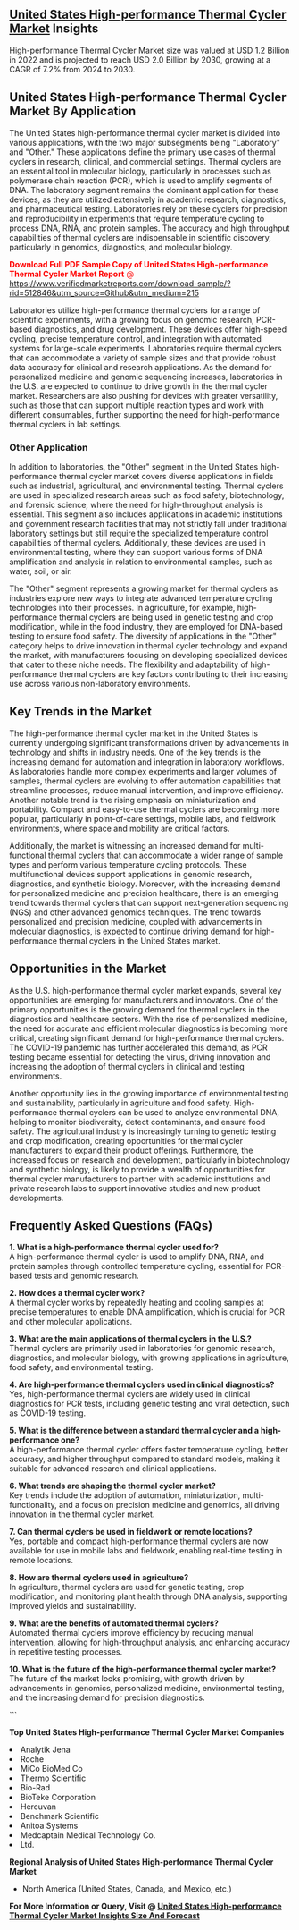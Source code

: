 <h2><a href="https://www.verifiedmarketreports.com/download-sample/?rid=512846&amp;utm_source=Github&amp;utm_medium=215" target="_blank">United States High-performance Thermal Cycler Market</a> Insights</h2><p>High-performance Thermal Cycler Market size was valued at USD 1.2 Billion in 2022 and is projected to reach USD 2.0 Billion by 2030, growing at a CAGR of 7.2% from 2024 to 2030.</p><p><h2>United States High-performance Thermal Cycler Market By Application</h2><p>The United States high-performance thermal cycler market is divided into various applications, with the two major subsegments being "Laboratory" and "Other." These applications define the primary use cases of thermal cyclers in research, clinical, and commercial settings. Thermal cyclers are an essential tool in molecular biology, particularly in processes such as polymerase chain reaction (PCR), which is used to amplify segments of DNA. The laboratory segment remains the dominant application for these devices, as they are utilized extensively in academic research, diagnostics, and pharmaceutical testing. Laboratories rely on these cyclers for precision and reproducibility in experiments that require temperature cycling to process DNA, RNA, and protein samples. The accuracy and high throughput capabilities of thermal cyclers are indispensable in scientific discovery, particularly in genomics, diagnostics, and molecular biology.<p><span class=""><span style="color: #ff0000;"><strong>Download Full PDF Sample Copy of United States High-performance Thermal Cycler Market Report</strong> @ </span><a href="https://www.verifiedmarketreports.com/download-sample/?rid=512846&amp;utm_source=Github&amp;utm_medium=215" target="_blank">https://www.verifiedmarketreports.com/download-sample/?rid=512846&amp;utm_source=Github&amp;utm_medium=215</a></span></p><p>Laboratories utilize high-performance thermal cyclers for a range of scientific experiments, with a growing focus on genomic research, PCR-based diagnostics, and drug development. These devices offer high-speed cycling, precise temperature control, and integration with automated systems for large-scale experiments. Laboratories require thermal cyclers that can accommodate a variety of sample sizes and that provide robust data accuracy for clinical and research applications. As the demand for personalized medicine and genomic sequencing increases, laboratories in the U.S. are expected to continue to drive growth in the thermal cycler market. Researchers are also pushing for devices with greater versatility, such as those that can support multiple reaction types and work with different consumables, further supporting the need for high-performance thermal cyclers in lab settings.</p><h3>Other Application</h3><p>In addition to laboratories, the "Other" segment in the United States high-performance thermal cycler market covers diverse applications in fields such as industrial, agricultural, and environmental testing. Thermal cyclers are used in specialized research areas such as food safety, biotechnology, and forensic science, where the need for high-throughput analysis is essential. This segment also includes applications in academic institutions and government research facilities that may not strictly fall under traditional laboratory settings but still require the specialized temperature control capabilities of thermal cyclers. Additionally, these devices are used in environmental testing, where they can support various forms of DNA amplification and analysis in relation to environmental samples, such as water, soil, or air.<p>The "Other" segment represents a growing market for thermal cyclers as industries explore new ways to integrate advanced temperature cycling technologies into their processes. In agriculture, for example, high-performance thermal cyclers are being used in genetic testing and crop modification, while in the food industry, they are employed for DNA-based testing to ensure food safety. The diversity of applications in the "Other" category helps to drive innovation in thermal cycler technology and expand the market, with manufacturers focusing on developing specialized devices that cater to these niche needs. The flexibility and adaptability of high-performance thermal cyclers are key factors contributing to their increasing use across various non-laboratory environments.</p><h2>Key Trends in the Market</h2><p>The high-performance thermal cycler market in the United States is currently undergoing significant transformations driven by advancements in technology and shifts in industry needs. One of the key trends is the increasing demand for automation and integration in laboratory workflows. As laboratories handle more complex experiments and larger volumes of samples, thermal cyclers are evolving to offer automation capabilities that streamline processes, reduce manual intervention, and improve efficiency. Another notable trend is the rising emphasis on miniaturization and portability. Compact and easy-to-use thermal cyclers are becoming more popular, particularly in point-of-care settings, mobile labs, and fieldwork environments, where space and mobility are critical factors.<p>Additionally, the market is witnessing an increased demand for multi-functional thermal cyclers that can accommodate a wider range of sample types and perform various temperature cycling protocols. These multifunctional devices support applications in genomic research, diagnostics, and synthetic biology. Moreover, with the increasing demand for personalized medicine and precision healthcare, there is an emerging trend towards thermal cyclers that can support next-generation sequencing (NGS) and other advanced genomics techniques. The trend towards personalized and precision medicine, coupled with advancements in molecular diagnostics, is expected to continue driving demand for high-performance thermal cyclers in the United States market.</p><h2>Opportunities in the Market</h2><p>As the U.S. high-performance thermal cycler market expands, several key opportunities are emerging for manufacturers and innovators. One of the primary opportunities is the growing demand for thermal cyclers in the diagnostics and healthcare sectors. With the rise of personalized medicine, the need for accurate and efficient molecular diagnostics is becoming more critical, creating significant demand for high-performance thermal cyclers. The COVID-19 pandemic has further accelerated this demand, as PCR testing became essential for detecting the virus, driving innovation and increasing the adoption of thermal cyclers in clinical and testing environments.<p>Another opportunity lies in the growing importance of environmental testing and sustainability, particularly in agriculture and food safety. High-performance thermal cyclers can be used to analyze environmental DNA, helping to monitor biodiversity, detect contaminants, and ensure food safety. The agricultural industry is increasingly turning to genetic testing and crop modification, creating opportunities for thermal cycler manufacturers to expand their product offerings. Furthermore, the increased focus on research and development, particularly in biotechnology and synthetic biology, is likely to provide a wealth of opportunities for thermal cycler manufacturers to partner with academic institutions and private research labs to support innovative studies and new product developments.</p><h2>Frequently Asked Questions (FAQs)</h2><p><b>1. What is a high-performance thermal cycler used for?</b><br>A high-performance thermal cycler is used to amplify DNA, RNA, and protein samples through controlled temperature cycling, essential for PCR-based tests and genomic research.</p><p><b>2. How does a thermal cycler work?</b><br>A thermal cycler works by repeatedly heating and cooling samples at precise temperatures to enable DNA amplification, which is crucial for PCR and other molecular applications.</p><p><b>3. What are the main applications of thermal cyclers in the U.S.?</b><br>Thermal cyclers are primarily used in laboratories for genomic research, diagnostics, and molecular biology, with growing applications in agriculture, food safety, and environmental testing.</p><p><b>4. Are high-performance thermal cyclers used in clinical diagnostics?</b><br>Yes, high-performance thermal cyclers are widely used in clinical diagnostics for PCR tests, including genetic testing and viral detection, such as COVID-19 testing.</p><p><b>5. What is the difference between a standard thermal cycler and a high-performance one?</b><br>A high-performance thermal cycler offers faster temperature cycling, better accuracy, and higher throughput compared to standard models, making it suitable for advanced research and clinical applications.</p><p><b>6. What trends are shaping the thermal cycler market?</b><br>Key trends include the adoption of automation, miniaturization, multi-functionality, and a focus on precision medicine and genomics, all driving innovation in the thermal cycler market.</p><p><b>7. Can thermal cyclers be used in fieldwork or remote locations?</b><br>Yes, portable and compact high-performance thermal cyclers are now available for use in mobile labs and fieldwork, enabling real-time testing in remote locations.</p><p><b>8. How are thermal cyclers used in agriculture?</b><br>In agriculture, thermal cyclers are used for genetic testing, crop modification, and monitoring plant health through DNA analysis, supporting improved yields and sustainability.</p><p><b>9. What are the benefits of automated thermal cyclers?</b><br>Automated thermal cyclers improve efficiency by reducing manual intervention, allowing for high-throughput analysis, and enhancing accuracy in repetitive testing processes.</p><p><b>10. What is the future of the high-performance thermal cycler market?</b><br>The future of the market looks promising, with growth driven by advancements in genomics, personalized medicine, environmental testing, and the increasing demand for precision diagnostics.</p>```</p><p><strong>Top United States High-performance Thermal Cycler Market Companies</strong></p><div data-test-id=""><p><li>Analytik Jena</li><li> Roche</li><li> MiCo BioMed Co</li><li> Thermo Scientific</li><li> Bio-Rad</li><li> BioTeke Corporation</li><li> Hercuvan</li><li> Benchmark Scientific</li><li> Anitoa Systems</li><li> Medcaptain Medical Technology Co.</li><li> Ltd.</li></p><div><strong>Regional Analysis of&nbsp;United States High-performance Thermal Cycler Market</strong></div><ul><li dir="ltr"><p dir="ltr">North America&nbsp;(United States, Canada, and Mexico, etc.)</p></li></ul><p><strong>For More Information or Query, Visit @&nbsp;</strong><strong><a href="https://www.verifiedmarketreports.com/product/high-performance-thermal-cycler-market/?utm_source=Github&amp;utm_medium=215" target="_blank">United States High-performance Thermal Cycler Market Insights Size And Forecast</a></strong></p></div>
